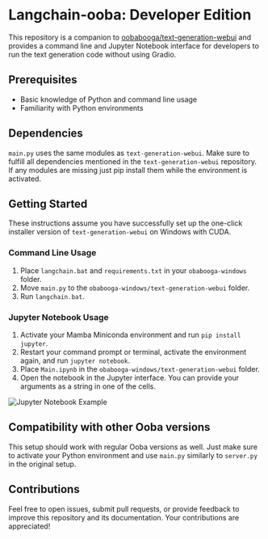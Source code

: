 # Langchain-ooba: Developer Edition

This repository is a companion to [oobabooga/text-generation-webui](https://github.com/oobabooga/text-generation-webui) and provides a command line and Jupyter Notebook interface for developers to run the text generation code without using Gradio.

## Prerequisites

- Basic knowledge of Python and command line usage
- Familiarity with Python environments

## Dependencies

`main.py` uses the same modules as `text-generation-webui`. Make sure to fulfill all dependencies mentioned in the `text-generation-webui` repository. If any modules are missing just pip install them while the environment is activated.

## Getting Started

These instructions assume you have successfully set up the one-click installer version of `text-generation-webui` on Windows with CUDA.

### Command Line Usage

1. Place `langchain.bat` and `requirements.txt` in your `obabooga-windows` folder.
2. Move `main.py` to the `obabooga-windows/text-generation-webui` folder.
3. Run `langchain.bat`.

### Jupyter Notebook Usage

1. Activate your Mamba Miniconda environment and run `pip install jupyter`.
2. Restart your command prompt or terminal, activate the environment again, and run `jupyter notebook`.
3. Place `Main.ipynb` in the `obabooga-windows/text-generation-webui` folder.
4. Open the notebook in the Jupyter interface. You can provide your arguments as a string in one of the cells.

![Jupyter Notebook Example](https://i.imgur.com/bxo09OAl.png)

## Compatibility with other Ooba versions

This setup should work with regular Ooba versions as well. Just make sure to activate your Python environment and use `main.py` similarly to `server.py` in the original setup.

## Contributions

Feel free to open issues, submit pull requests, or provide feedback to improve this repository and its documentation. Your contributions are appreciated!
